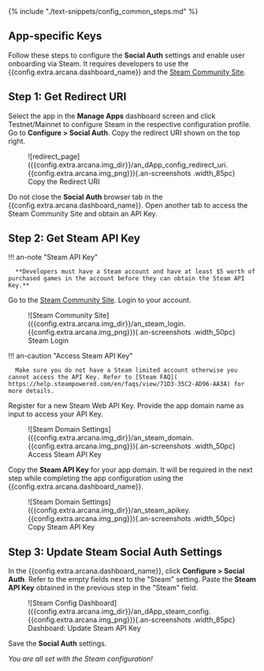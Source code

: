 {% include "./text-snippets/config_common_steps.md" %}

## App-specific Keys

Follow these steps to configure the **Social Auth** settings and enable user onboarding via Steam. It requires developers to use the {{config.extra.arcana.dashboard_name}} and the [Steam Community Site](https://steamcommunity.com/login/home/?goto=%2Fdev%2Fapikey).

## Step 1: Get Redirect URI  
      
Select the app in the **Manage Apps** dashboard screen and click Testnet/Mainnet to configure Steam in the respective configuration profile. Go to **Configure > Social Auth**. Copy the redirect URI shown on the top right.

<figure markdown="span">
  ![redirect_page]({{config.extra.arcana.img_dir}}/an_dApp_config_redirect_uri.{{config.extra.arcana.img_png}}){.an-screenshots .width_85pc}
  <figcaption>Copy the Redirect URI</figcaption>
</figure>

Do not close the **Social Auth** browser tab in the {{config.extra.arcana.dashboard_name}}. Open another tab to access the Steam Community Site and obtain an API Key.

## Step 2: Get Steam API Key

!!! an-note "Steam API Key"

      **Developers must have a Steam account and have at least $5 worth of purchased games in the account before they can obtain the Steam API Key.**  

Go to the [Steam Community Site](https://steamcommunity.com/login/home/?goto=%2Fdev%2Fapikey). Login to your account. 

<figure markdown="span">
  ![Steam Community Site]({{config.extra.arcana.img_dir}}/an_steam_login.{{config.extra.arcana.img_png}}){.an-screenshots .width_50pc}
  <figcaption>Steam Login</figcaption>
</figure>

!!! an-caution "Access Steam API Key"

      Make sure you do not have a Steam limited account otherwise you cannot access the API Key. Refer to [Steam FAQ]( https://help.steampowered.com/en/faqs/view/71D3-35C2-AD96-AA3A) for more details. 

Register for a new Steam Web API Key. Provide the app domain name as input to access your API Key.

<figure markdown="span">
  ![Steam Domain Settings]({{config.extra.arcana.img_dir}}/an_steam_domain.{{config.extra.arcana.img_png}}){.an-screenshots .width_50pc}
  <figcaption>Access Steam API Key</figcaption>
</figure>

Copy the **Steam API Key** for your app domain. It will be required in the next step while completing the app configuration using the {{config.extra.arcana.dashboard_name}}.

<figure markdown="span">
  ![Steam Domain Settings]({{config.extra.arcana.img_dir}}/an_steam_apikey.{{config.extra.arcana.img_png}}){.an-screenshots .width_50pc}
  <figcaption>Copy Steam API Key</figcaption>
</figure>

## Step 3: Update Steam Social Auth Settings

In the {{config.extra.arcana.dashboard_name}}, click **Configure > Social Auth**. Refer to the empty fields next to the "Steam" setting. Paste the **Steam API Key** obtained in the previous step in the "Steam" field. 

<figure markdown="span">
  ![Steam Config Dashboard]({{config.extra.arcana.img_dir}}/an_dApp_steam_config.{{config.extra.arcana.img_png}}){.an-screenshots .width_85pc}
  <figcaption>Dashboard: Update Steam API Key</figcaption>
</figure>

Save the **Social Auth** settings. 

*You are all set with the Steam configuration!*
